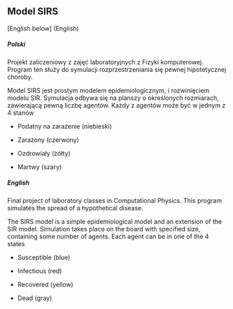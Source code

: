## Model SIRS

[English below] (English)

##### Polski

Projekt zaliczeniowy z zajęć laboratoryjnych z Fizyki komputerowej.
Program ten służy do symulacji rozprzestrzeniania się pewnej hipotetycznej choroby.


Model SIRS jest prostym modelem epidemiologicznym, i rozwinięciem modelu SIR.
Symulacja odbywa się na planszy o określonych rozmiarach, zawierającą pewną liczbę agentów. Każdy z agentów może być w jednym z 4 stanów

- Podatny na zarażenie (niebieski)

- Zarażony (czerwony)

- Ozdrowiały (żółty)

- Martwy (szary)





##### English

Final project of laboratory classes in Computational Physics.
This program simulates the spread of a hypothetical disease.

The SIRS model is a simple epidemiological model and an extension of the SIR model.
Simulation takes place on the board with specified size, containing some number of agents. Each agent can be in one of the 4 states

- Susceptible (blue)

- Infectious (red)

- Recovered (yellow)

- Dead (gray)
